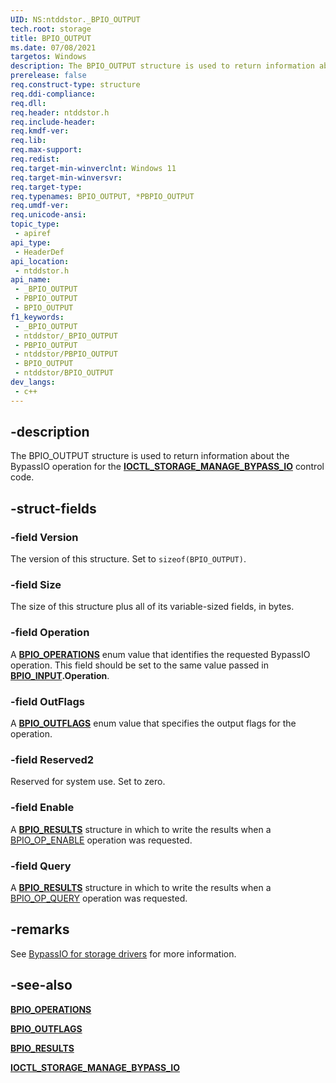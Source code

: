 ```yaml
---
UID: NS:ntddstor._BPIO_OUTPUT
tech.root: storage
title: BPIO_OUTPUT
ms.date: 07/08/2021
targetos: Windows
description: The BPIO_OUTPUT structure is used to return information about the BypassIO operation for the IOCTL_STORAGE_MANAGE_BYPASS_IO control code.
prerelease: false
req.construct-type: structure
req.ddi-compliance: 
req.dll: 
req.header: ntddstor.h
req.include-header: 
req.kmdf-ver: 
req.lib: 
req.max-support: 
req.redist: 
req.target-min-winverclnt: Windows 11
req.target-min-winversvr: 
req.target-type: 
req.typenames: BPIO_OUTPUT, *PBPIO_OUTPUT
req.umdf-ver: 
req.unicode-ansi: 
topic_type:
 - apiref
api_type:
 - HeaderDef
api_location:
 - ntddstor.h
api_name:
 - _BPIO_OUTPUT
 - PBPIO_OUTPUT
 - BPIO_OUTPUT
f1_keywords:
 - _BPIO_OUTPUT
 - ntddstor/_BPIO_OUTPUT
 - PBPIO_OUTPUT
 - ntddstor/PBPIO_OUTPUT
 - BPIO_OUTPUT
 - ntddstor/BPIO_OUTPUT
dev_langs:
 - c++
---
```


## -description

The BPIO_OUTPUT structure is used to return information about the BypassIO operation for the [**IOCTL_STORAGE_MANAGE_BYPASS_IO**](ni-ntddstor-ioctl_storage_manage_bypass_io.md) control code.

## -struct-fields

### -field Version

The version of this structure. Set to ```sizeof(BPIO_OUTPUT)```.

### -field Size

The size of this structure plus all of its variable-sized fields, in bytes.

### -field Operation

A [**BPIO_OPERATIONS**](ne-ntddstor-bpio_operations.md) enum value that identifies the requested BypassIO operation. This field should be set to the same value passed in [**BPIO_INPUT**](ns-ntddstor-bpio_input.md)**.Operation**.

### -field OutFlags

A [**BPIO_OUTFLAGS**](ne-ntddstor-bpio_outflags.md) enum value that specifies the output flags for the operation.

### -field Reserved2

Reserved for system use. Set to zero.

### -field Enable

A [**BPIO_RESULTS**](ns-ntddstor-bpio_results.md) structure in which to write the results when a [BPIO_OP_ENABLE](ne-ntddstor-bpio_operations.md) operation was requested.

### -field Query

A [**BPIO_RESULTS**](ns-ntddstor-bpio_results.md) structure in which to write the results when a [BPIO_OP_QUERY](ne-ntddstor-bpio_operations.md) operation was requested.

## -remarks

See [BypassIO for storage drivers](/windows-hardware/drivers/storage/stornvme-feature-support/bypassio) for more information.

## -see-also

[**BPIO_OPERATIONS**](ne-ntddstor-bpio_operations.md)

[**BPIO_OUTFLAGS**](ne-ntddstor-bpio_outflags.md)

[**BPIO_RESULTS**](ns-ntddstor-bpio_results.md)

[**IOCTL_STORAGE_MANAGE_BYPASS_IO**](ni-ntddstor-ioctl_storage_manage_bypass_io.md)
